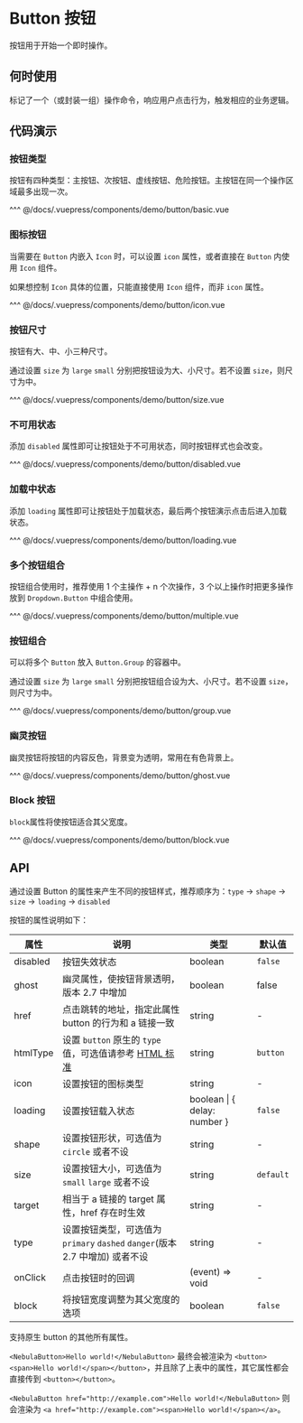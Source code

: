 # Button 按钮

按钮用于开始一个即时操作。

## 何时使用

标记了一个（或封装一组）操作命令，响应用户点击行为，触发相应的业务逻辑。

## 代码演示

### 按钮类型

按钮有四种类型：主按钮、次按钮、虚线按钮、危险按钮。主按钮在同一个操作区域最多出现一次。

<demo-button-basic/>

<demo-code-box>
^^^ @/docs/.vuepress/components/demo/button/basic.vue
</demo-code-box>

### 图标按钮

当需要在 `Button` 内嵌入 `Icon` 时，可以设置 `icon` 属性，或者直接在 `Button` 内使用 `Icon` 组件。

如果想控制 `Icon` 具体的位置，只能直接使用 `Icon` 组件，而非 `icon` 属性。

<demo-button-icon/>

<demo-code-box>
^^^ @/docs/.vuepress/components/demo/button/icon.vue
</demo-code-box>

### 按钮尺寸

按钮有大、中、小三种尺寸。

通过设置 `size` 为 `large` `small` 分别把按钮设为大、小尺寸。若不设置 `size`，则尺寸为中。

<demo-button-size/>

<demo-code-box>
^^^ @/docs/.vuepress/components/demo/button/size.vue
</demo-code-box>

### 不可用状态

添加 `disabled` 属性即可让按钮处于不可用状态，同时按钮样式也会改变。

<demo-button-disabled/>

<demo-code-box>
^^^ @/docs/.vuepress/components/demo/button/disabled.vue
</demo-code-box>

### 加载中状态

添加 `loading` 属性即可让按钮处于加载状态，最后两个按钮演示点击后进入加载状态。

<demo-button-loading/>

<demo-code-box>
^^^ @/docs/.vuepress/components/demo/button/loading.vue
</demo-code-box>

### 多个按钮组合

按钮组合使用时，推荐使用 1 个主操作 + n 个次操作，3 个以上操作时把更多操作放到 `Dropdown.Button` 中组合使用。

<demo-button-multiple/>

<demo-code-box>
^^^ @/docs/.vuepress/components/demo/button/multiple.vue
</demo-code-box>

### 按钮组合

可以将多个 `Button` 放入 `Button.Group` 的容器中。

通过设置 `size` 为 `large` `small` 分别把按钮组合设为大、小尺寸。若不设置 `size`，则尺寸为中。

<demo-button-group/>

<demo-code-box>
^^^ @/docs/.vuepress/components/demo/button/group.vue
</demo-code-box>

### 幽灵按钮

幽灵按钮将按钮的内容反色，背景变为透明，常用在有色背景上。

<demo-button-ghost/>

<demo-code-box>
^^^ @/docs/.vuepress/components/demo/button/ghost.vue
</demo-code-box>

### Block 按钮

`block`属性将使按钮适合其父宽度。

<demo-button-block/>

<demo-code-box>
^^^ @/docs/.vuepress/components/demo/button/block.vue
</demo-code-box>

## API

通过设置 Button 的属性来产生不同的按钮样式，推荐顺序为：`type` -> `shape` -> `size` -> `loading` -> `disabled`

按钮的属性说明如下：

| 属性     | 说明                                                                                                                                 | 类型                         | 默认值    |
| -------- | ------------------------------------------------------------------------------------------------------------------------------------ | ---------------------------- | --------- |
| disabled | 按钮失效状态                                                                                                                         | boolean                      | `false`   |
| ghost    | 幽灵属性，使按钮背景透明，版本 2.7 中增加                                                                                            | boolean                      | false     |
| href     | 点击跳转的地址，指定此属性 button 的行为和 a 链接一致                                                                                | string                       | -         |
| htmlType | 设置 `button` 原生的 `type` 值，可选值请参考 [HTML 标准](https://developer.mozilla.org/en-US/docs/Web/HTML/Element/button#attr-type) | string                       | `button`  |
| icon     | 设置按钮的图标类型                                                                                                                   | string                       | -         |
| loading  | 设置按钮载入状态                                                                                                                     | boolean \| { delay: number } | `false`   |
| shape    | 设置按钮形状，可选值为 `circle` 或者不设                                                                                             | string                       | -         |
| size     | 设置按钮大小，可选值为 `small` `large` 或者不设                                                                                      | string                       | `default` |
| target   | 相当于 a 链接的 target 属性，href 存在时生效                                                                                         | string                       | -         |
| type     | 设置按钮类型，可选值为 `primary` `dashed` `danger`(版本 2.7 中增加) 或者不设                                                         | string                       | -         |
| onClick  | 点击按钮时的回调                                                                                                                     | (event) => void              | -         |
| block    | 将按钮宽度调整为其父宽度的选项                                                                                                       | boolean                      | `false`   |

支持原生 button 的其他所有属性。

`<NebulaButton>Hello world!</NebulaButton>` 最终会被渲染为 `<button><span>Hello world!</span></button>`，并且除了上表中的属性，其它属性都会直接传到 `<button></button>`。

`<NebulaButton href="http://example.com">Hello world!</NebulaButton>` 则会渲染为 `<a href="http://example.com"><span>Hello world!</span></a>`。
